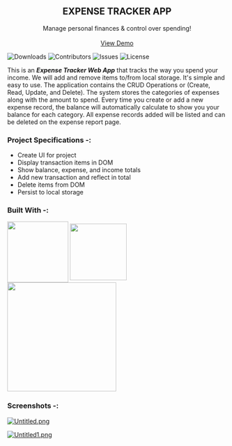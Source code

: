 <p align="center">
  <h2 align="center">EXPENSE TRACKER APP</h2>

  <p align="center">
    Manage personal finances & control over spending!
    <br/>
    <br/>
    <a href="https://expensetrackersitehere.netlify.app/">View Demo</a>
    
  </p>
</p>

![Downloads](https://img.shields.io/github/downloads/ruchspatil/Expense-Tracker-App/total) ![Contributors](https://img.shields.io/github/contributors/ruchspatil/Expense-Tracker-App?color=dark-green) ![Issues](https://img.shields.io/github/issues/ruchspatil/Expense-Tracker-App) ![License](https://img.shields.io/github/license/ruchspatil/Expense-Tracker-App) 

This is an ***Expense Tracker Web App*** that tracks the way you spend your income. We will add and remove items to/from local storage. It's simple and easy to use. The application contains the CRUD Operations or (Create, Read, Update, and Delete). The system stores the categories of expenses along with the amount to spend. Every time you create or add a new expense record, the balance will automatically calculate to show you your balance for each category. All expense records added will be listed and can be deleted on the expense report page.


### Project Specifications -:
- Create UI for project
- Display transaction items in DOM
- Show balance, expense, and income totals
- Add new transaction and reflect in total
- Delete items from DOM
- Persist to local storage

### Built With -:
<img src="https://forthebadge.com/images/badges/uses-html.svg" width="140" align="center"> <img src="https://forthebadge.com/images/badges/uses-css.svg" width="130" align="center">  <img src="https://forthebadge.com/images/badges/made-with-javascript.svg" width="250" align="center">

### Screenshots -:

[![Untitled.png](https://i.postimg.cc/J7D3VzLQ/Untitled.png)](https://postimg.cc/hhnQVghJ)

[![Untitled1.png](https://i.postimg.cc/vBvJGt9p/Untitled1.png)](https://postimg.cc/njCRk73k)
